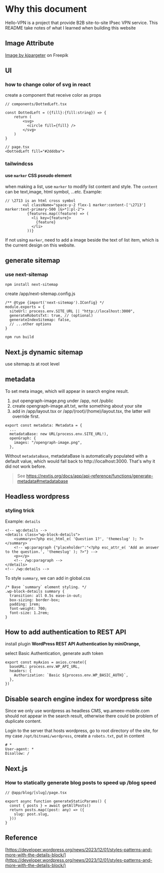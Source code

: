 # Why this document

Hello-VPN is a project that provide B2B site-to-site IPsec VPN service.
This README take notes of what I learned when building this website

## Image Attribute

<a href="https://www.freepik.com/free-photo/social-clouds_869907.htm#query=3D%20VPN%20network&position=43&from_view=search&track=ais&uuid=219dd253-6d00-44d8-980e-a23ba0a2de9d">Image by kjpargeter</a> on Freepik

## UI

### how to change color of svg in react

create a component that receive color as props

```
// components/DottedLeft.tsx

const DottedLeft = ({fill}:{fill:string}) => {
    return (
        <svg>
          <circle fill={fill} />
        </svg>
    )
}

// page.tsx
<DottedLeft fill="#2dddba">
```

### tailwindcss

#### use `marker` CSS pseudo element

when making a list, use `marker` to modify list content and style.
The `content` can be text,image, html symbol, ...etc.
Example:

```
// \2713 is an html cross symbol
        <ul className="space-y-2 flex-1 marker:content-['\2713'] marker:text-primary-500 [&>*]:pl-2">
          {features.map((feature) => (
            <li key={feature}>
              {feature}
            </li>
          ))}
```

If not using `marker`, need to add a image beside the text of list item, which is the current design on this website.

## generate sitemap

### use next-sitemap

```
npm install next-sitemap
```

create /app/next-sitemap.config.js

```
/** @type {import('next-sitemap').IConfig} */
module.exports = {
  siteUrl: process.env.SITE_URL || "http://localhost:3000",
  generateRobotsTxt: true, // (optional)
  generateIndexSitemap: false,
  // ...other options
}

npm run build

```

## Next.js dynamic sitemap

use sitemap.ts at root level

## metadata

To set meta image, which will appear in search engine result.

1. put opengraph-image.png under /app, not /public
2. create opengraph-image.alt.txt, write something about your site
3. add in /app/layout.tsx or /app/(root)/(home)/layout.tsx, the latter will override first.

```
export const metadata: Metadata = {
  ...
  metadataBase: new URL(process.env.SITE_URL!),
  openGraph: {
    images: "/opengraph-image.png",
  },
```

Without `metadataBase`, metadataBase is automatically populated with a default value, which would fall back to http://localhost:3000.
That's why it did not work before.

> See https://nextjs.org/docs/app/api-reference/functions/generate-metadata#metadatabase

## Headless wordpress

### styling trick

Example: `details`

```
<!-- wp:details -->
<details class="wp-block-details">
	<summary><?php esc_html_e( 'Question 1?', 'themeslug' ); ?></summary>
	<!-- wp:paragraph {"placeholder":"<?php esc_attr_e( 'Add an answer to the question.', 'themeslug' ); ?>"} -->
	<p></p>
	<!-- /wp:paragraph -->
</details>
<!-- /wp:details -->
```

To style `summary`, we can add in global.css

```
/* Base `summary` element styling. */
.wp-block-details summary {
  transition: all 0.5s ease-in-out;
  box-sizing: border-box;
  padding: 1rem;
  font-weight: 700;
  font-size: 1.2rem;
}
```

## How to add authentication to REST API

install plugin **WordPress REST API Authentication by miniOrange,**

select Basic Authentication, generate auth token

```
export const myAxios = axios.create({
  baseURL: process.env.WP_API_URL,
  headers: {
    Authorization: `Basic ${process.env.WP_BASIC_AUTH}`,
  },
})
```

## Disable search engine index for wordpress site

Since we only use wordpress as headless CMS, wp.ameex-mobile.com should not appear in the search result, otherwise there could be problem of duplicate content.

Login to the server that hosts wordpress, go to root directory of the site, for my case `/opt/bitnami/wordpress`, create a `robots.txt`, put in content

```
# *
User-agent: *
Disallow: /
```

## Next.js

### How to statically generate blog posts to speed up /blog speed

```
// @app/blog/[slug]/page.tsx

export async function generateStaticParams() {
  const { posts } = await getAllPosts()
  return posts.map((post: any) => ({
    slug: post.slug,
  }))
}
```

## Reference

[https://developer.wordpress.org/news/2023/12/01/styles-patterns-and-more-with-the-details-block/](https://developer.wordpress.org/news/2023/12/01/styles-patterns-and-more-with-the-details-block/)
